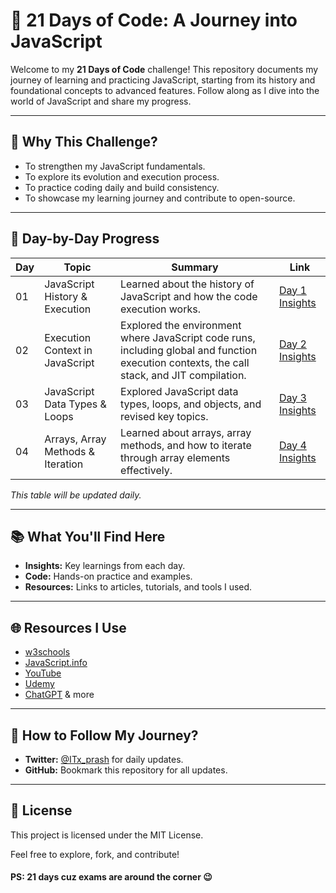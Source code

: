 # 🌟 **21 Days of Code: A Journey into JavaScript**

Welcome to my **21 Days of Code** challenge! This repository documents my journey of learning and practicing JavaScript, starting from its history and foundational concepts to advanced features. Follow along as I dive into the world of JavaScript and share my progress.

---

## 🚀 **Why This Challenge?**

- To strengthen my JavaScript fundamentals.
- To explore its evolution and execution process.
- To practice coding daily and build consistency.
- To showcase my learning journey and contribute to open-source.

---

## 📅 **Day-by-Day Progress**

| Day | Topic                             | Summary                                                                                                                                     | Link                        |
| --- | --------------------------------- | ------------------------------------------------------------------------------------------------------------------------------------------- | --------------------------- |
| 01  | JavaScript History & Execution    | Learned about the history of JavaScript and how the code execution works.                                                                   | [Day 1 Insights](./Day-01/) |
| 02  | Execution Context in JavaScript   | Explored the environment where JavaScript code runs, including global and function execution contexts, the call stack, and JIT compilation. | [Day 2 Insights](./Day-02/) |
| 03  | JavaScript Data Types & Loops     | Explored JavaScript data types, loops, and objects, and revised key topics.                                                                 | [Day 3 Insights](./Day-03/) |
| 04  | Arrays, Array Methods & Iteration | Learned about arrays, array methods, and how to iterate through array elements effectively.                                                 | [Day 4 Insights](./Day-04/) |

_This table will be updated daily._

---

## 📚 **What You'll Find Here**

- **Insights:** Key learnings from each day.
- **Code:** Hands-on practice and examples.
- **Resources:** Links to articles, tutorials, and tools I used.

---

## 🌐 **Resources I Use**

- [w3schools](https://www.w3schools.com/js/)
- [JavaScript.info](https://javascript.info/)
- [YouTube](https://www.youtube.com/)
- [Udemy](https://www.udemy.com/)
- [ChatGPT](https://chatgpt.com/) & more

---

## 🔗 **How to Follow My Journey?**

- **Twitter:** [@ITx_prash](https://twitter.com/ITx_prash) for daily updates.
- **GitHub:** Bookmark this repository for all updates.

---

## 📝 **License**

This project is licensed under the MIT License.

Feel free to explore, fork, and contribute!

#### **PS: 21 days cuz exams are around the corner 😉**
